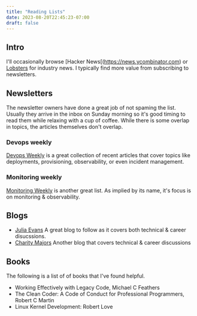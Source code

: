 ```yaml
---
title: "Reading Lists"
date: 2023-08-20T22:45:23-07:00
draft: false
---
```


## Intro

I'll occasionally browse [Hacker News[(https://news.ycombinator.com) or [Lobsters](http://lobste.rs) for industry news. I typically find more value from subscribing to newsletters.  

## Newsletters

The newsletter owners have done a great job of not spaming the list. Usually they arrive in the inbox on Sunday morning so it's good
timing to read them while relaxing with a cup of coffee.  While there is some overlap in topics, the articles
themselves don't overlap.

### Devops weekly

[Devops Weekly](https://www.devopsweekly.com) is a great collection of recent articles that cover topics like deployments, provisioning,
observability, or even incident management.

### Monitoring weekly

[Monitoring Weekly](https://monitoring.love) is another great list.  As implied by its name, it's focus is on monitoring & observability.

## Blogs

* [Julia Evans](https://jvns.ca) A great blog to follow as it covers both technical & career disucssions.
* [Charity Majors](https://charity.wtf) Another blog that covers technical & career discussions

## Books

The following is a list of of books that I've found helpful.

* Working Effectively with Legacy Code, Michael C Feathers
* The Clean Coder: A Code of Conduct for Professional Programmers, Robert C Martin
* Linux Kernel Development: Robert Love


